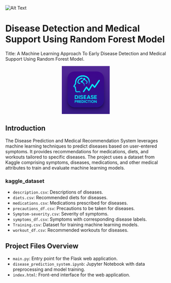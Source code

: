 ![Alt Text](https://kakatiya.ac.in/images/kumain_logo.jpg)
# Disease Detection and Medical Support Using Random Forest Model
Title: A Machine Learning Approach To Early Disease Detection and Medical Support Using Random Forest Model.
<p align="center">
  <img src="static/LOGO.png" width="150" alt="Project Logo">
</p>


## Introduction
The Disease Prediction and Medical Recommendation System leverages machine learning techniques to predict diseases based on user-entered symptoms. It provides recommendations for medications, diets, and workouts tailored to specific diseases. The project uses a dataset from Kaggle comprising symptoms, diseases, medications, and other medical attributes to train and evaluate machine learning models.



### kaggle_dataset
- `description.csv`: Descriptions of diseases.
- `diets.csv`: Recommended diets for diseases.
- `medications.csv`: Medications prescribed for diseases.
- `precautions_df.csv`: Precautions to be taken for diseases.
- `Symptom-severity.csv`: Severity of symptoms.
- `symptoms_df.csv`: Symptoms with corresponding disease labels.
- `Training.csv`: Dataset for training machine learning models.
- `workout_df.csv`: Recommended workouts for diseases.

## Project Files Overview

- `main.py`: Entry point for the Flask web application.
- `disease_prediction_system.ipynb`: Jupyter Notebook with data preprocessing and model training.
- `index.html`: Front-end interface for the web application.
